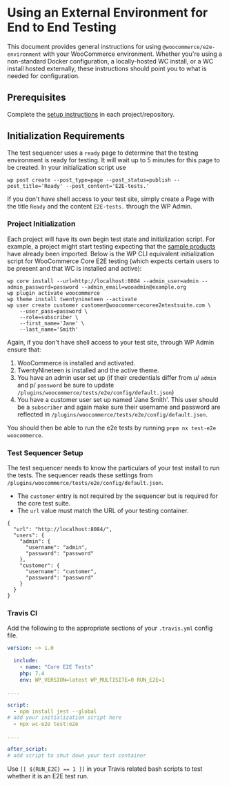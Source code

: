 # Using an External Environment for End to End Testing

This document provides general instructions for using `@woocommerce/e2e-environment` with your WooCommerce environment. Whether you're using a non-standard Docker configuration, a locally-hosted WC install, or a WC install hosted externally, these instructions should point you to what is needed for configuration.

## Prerequisites

Complete the [setup instructions](./README.md) in each project/repository.

## Initialization Requirements

The test sequencer uses a `ready` page to determine that the testing environment is ready for testing. It will wait up to 5 minutes for this page to be created. In your initialization script use

```
wp post create --post_type=page --post_status=publish --post_title='Ready' --post_content='E2E-tests.'
```

If you don't have shell access to your test site, simply create a Page with the title `Ready` and the content `E2E-tests.` through the WP Admin.

### Project Initialization

Each project will have its own begin test state and initialization script. For example, a project might start testing expecting that the [sample products](https://github.com/woocommerce/woocommerce/tree/trunk/sample-data) have already been imported. Below is the WP CLI equivalent initialization script for WooCommerce Core E2E testing (which expects certain users to be present and that WC is installed and active):

```
wp core install --url=http://localhost:8084 --admin_user=admin --admin_password=password --admin_email=wooadmin@example.org
wp plugin activate woocommerce
wp theme install twentynineteen --activate
wp user create customer customer@woocommercecoree2etestsuite.com \
	--user_pass=password \
	--role=subscriber \
	--first_name='Jane' \
	--last_name='Smith'
```

Again, if you don't have shell access to your test site, through WP Admin ensure that:

1. WooCommerce is installed and activated.
2. TwentyNineteen is installed and the active theme.
3. You have an admin user set up (if their credentials differ from u/ `admin` and p/ `password` be sure to update `/plugins/woocommerce/tests/e2e/config/default.json`)
4. You have a customer user set up named 'Jane Smith'. This user should be a `subscriber` and again make sure their username and password are reflected in `/plugins/woocommerce/tests/e2e/config/default.json`.

You should then be able to run the e2e tests by running `pnpm nx test-e2e woocommerce`.

### Test Sequencer Setup

The test sequencer needs to know the particulars of your test install to run the tests. The sequencer reads these settings from `/plugins/woocommerce/tests/e2e/config/default.json`.

- The `customer` entry is not required by the sequencer but is required for the core test suite.
- The `url` value must match the URL of your testing container.

```
{
  "url": "http://localhost:8084/",
  "users": {
    "admin": {
      "username": "admin",
      "password": "password"
    },
    "customer": {
      "username": "customer",
      "password": "password"
    }
  }
}
```

### Travis CI

Add the following to the appropriate sections of your `.travis.yml` config file.

```yaml
version: ~> 1.0

  include:
    - name: "Core E2E Tests"
    php: 7.4
    env: WP_VERSION=latest WP_MULTISITE=0 RUN_E2E=1

....

script:
  - npm install jest --global
# add your initialization script here
  - npx wc-e2e test:e2e

....

after_script:
# add script to shut down your test container
```

Use `[[ ${RUN_E2E} == 1 ]]` in your Travis related bash scripts to test whether it is an E2E test run.

